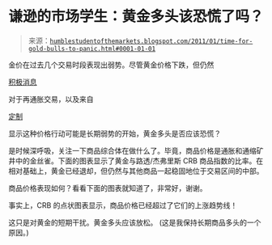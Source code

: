 <!--yml

类别：未分类

日期：2024-05-18 04:27:34

-->

# 谦逊的市场学生：黄金多头该恐慌了吗？

> 来源：[`humblestudentofthemarkets.blogspot.com/2011/01/time-for-gold-bulls-to-panic.html#0001-01-01`](https://humblestudentofthemarkets.blogspot.com/2011/01/time-for-gold-bulls-to-panic.html#0001-01-01)

金价在过去几个交易时段表现出弱势。尽管黄金价格下跌，但仍然

[积极消息](http://www.marketwatch.com/story/private-payrolls-leap-297000-in-december-adp-2011-01-05)

对于再通胀交易，以及来自

[定制](http://www.bespokeinvest.com/thinkbig/2011/1/5/gold-breaks-50-day-moving-average.html)

显示这种价格行动可能是长期弱势的开始，黄金多头是否应该恐慌？

是时候深呼吸，关注一下商品综合体在做什么了。毕竟，商品价格是通胀和通缩矿井中的金丝雀。下面的图表显示了黄金与路透/杰弗里斯 CRB 商品指数的比率。在相对基础上，黄金已经退却，但仍然与其他商品一起稳固地位于交易区间的中部。

商品价格表现如何？看看下面的图表就知道了，非常好，谢谢。

事实上，CRB 的点状图表显示，商品价格已经超过了它们的上涨趋势线！

这只是对黄金的短期干扰。黄金多头应该放松。 (这是我保持长期商品多头的一个原因。)
